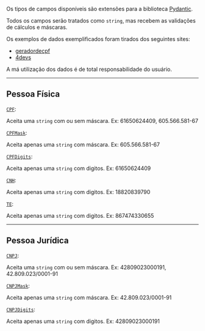 Os tipos de campos disponíveis são extensões para a biblioteca [Pydantic](https://docs.pydantic.dev/).


Todos os campos serão tratados como `string`, mas recebem as validações de cálculos e máscaras.

Os exemplos de dados exemplificados foram tirados dos seguintes sites:


- [geradordecpf](https://www.geradordecpf.org/)
- [4devs](https://www.4devs.com.br/gerador_de_cnpj)

A má utilização dos dados é de total responsabilidade do usuário.

---
## Pessoa Física

[`CPF`](../field_types/#cpf):

Aceita uma `string` com ou sem máscara. Ex: 61650624409, 605.566.581-67


[`CPFMask`](../field_types/#cpfmask):

Aceita apenas uma `string` com máscara. Ex: 605.566.581-67


[`CPFDigits`](../field_types/#cpfdigits):

Aceita apenas uma `string` com digitos. Ex: 61650624409

[`CNH`](../field_types/#cnh):

Aceita apenas uma `string` com digitos. Ex: 18820839790

[`TE`](../field_types/#te):

Aceita apenas uma `string` com digitos. Ex: 867474330655

---

## Pessoa Jurídica

[`CNPJ`](../field_types/#cnpj):

Aceita uma `string` com ou sem máscara. Ex: 42809023000191, 42.809.023/0001-91


[`CNPJMask`](../field_types/#cnpjmask):

Aceita apenas uma `string` com máscara. Ex: 42.809.023/0001-91


[`CNPJDigits`](../field_types/#cnpjdigits):

Aceita apenas uma `string` com digitos. Ex: 42809023000191